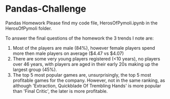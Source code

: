# Pandas-Challenge
Pandas Homework
Please find my code file, HerosOfPymoli.ipynb in the HerosOfPymoli folder.

To answer the final questions of the homework the 3 trends I note are:
1. Most of the players are male (84%), however female players spend more then male players on average ($4.47 vs $4.07)
2. There are some very young players registered (<10 years), no players over 46 years, with players are aged in their early 20s making up the largest group (45%).
3. The top 5 most popular games are, unsurprisingly, the top 5 most profitable games for the company.  However, not in the same ranking, as although 'Extraction, Quickblade Of Trembling Hands' is more popular than 'Final Critic', the later is more profitable.
